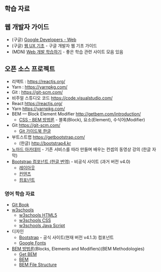 ## 학습 자료

## 웹 개발자 가이드

- (구글) [Google Developers - Web](https://developers.google.com/web/)
- (구글) [웹 UX 기초](https://developers.google.com/web/fundamentals/design-and-ux/ux-basics/?hl=ko) - 구글 개발자 웹 기초 가이드
- (MDN) [Web 개발 학습하기](https://developer.mozilla.org/ko/docs/Learn) - 좋은 학습 관련 사이트 모음 있음

## 오픈 소스 프로젝트

- 리액트 : https://reactjs.org/
- Yarn : https://yarnpkg.com/
- Git : https://git-scm.com/
- 비주얼 스튜디오 코드 https://code.visualstudio.com/
- React https://reactjs.org/
- Yarn https://yarnpkg.com/
- BEM — Block Element Modifier http://getbem.com/introduction/
  - [CSS - BEM 방법론](https://medium.com/witinweb/css-%EB%B0%A9%EB%B2%95%EB%A1%A0-1-bem-block-element-modifier-1c03034e65a1) - 블록(Block), 요소(Element), 수식어(Modifier)
- Git https://git-scm.com/
  - [Git 가이드북 한글](https://git-scm.com/book/ko/v2)
- 부트스트랩 https://getbootstrap.com/
  - (한글) http://bootstrap4.kr
- [노마드 아카데미](https://academy.nomadcoders.co/blog/15754/order/) - 기존 서비스를 따라 만들며 배우는 컨셉의 동영상 강의 (한글 자막)
- [Bootstrap 컴포넌트 (한글 번역)](http://bootstrap4.kr/) - 비공식 사이트 (과거 버전 v4.0)
  - [레이아웃](http://bootstrap4.kr/docs/4.0/layout/overview/)
  - [컨텐츠](http://bootstrap4.kr/docs/4.0/content/reboot/)
  - [컴포넌트](http://bootstrap4.kr/docs/4.0/components/alerts/)

### 영어 학습 자료

- [Git Book](https://git-scm.com/book/en/v2)
- [w3schools](https://www.w3schools.com/)
  - [w3schools HTML5](https://www.w3schools.com/html/)
  - [w3schools CSS](https://www.w3schools.com/css/)
  - [w3schools Java Script](https://www.w3schools.com/js/)
- 디자인
  - [Bootstrap](https://getbootstrap.com/docs/4.1/components/forms/) - 공식 사이트(현재 버전 v4.1.3) 컴포넌트
  - [Google Fonts](https://fonts.google.com/)
- [BEM 방법론](http://getbem.com/introduction/)(Blocks, Elements and Modifiers)(BEM Methodologies)
  - [Get BEM](http://getbem.com/)
  - [BEM](https://en.bem.info/)
  - [BEM File Structure](https://en.bem.info/methodology/filestructure/)
